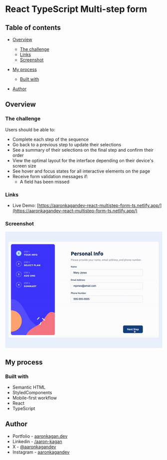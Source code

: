 # React TypeScript Multi-step form

## Table of contents

- [Overview](#overview)

  - [The challenge](#the-challenge)
  - [Links](#links)
  - [Screenshot](#screenshot)

- [My process](#my-process)

  - [Built with](#built-with)

- [Author](#author)

## Overview

### The challenge

Users should be able to:

- Complete each step of the sequence
- Go back to a previous step to update their selections
- See a summary of their selections on the final step and confirm their order
- View the optimal layout for the interface depending on their device's screen size
- See hover and focus states for all interactive elements on the page
- Receive form validation messages if:
  - A field has been missed

### Links

- Live Demo: [https://aaronkagandev-react-multistep-form-ts.netlify.app/](https://aaronkagandev-react-multistep-form-ts.netlify.app/)

### Screenshot

![Desktop Preview](/multi-step-form.gif)

## My process

### Built with

- Semantic HTML
- StyledComponents
- Mobile-first workflow
- React
- TypeScript

## Author

- Portfolio - [aaronkagan.dev](https://www.aaronkagan.dev)
- Linkedin - [/aaron-kagan](https://www.linkedin.com/in/aaron-kagan/)
- X - [@aaronkagandev](https://www.twitter.com/aaronkagandev)
- Instagram - [aaronkagandev](https://www.instagram.com/aaronkagandev/)
